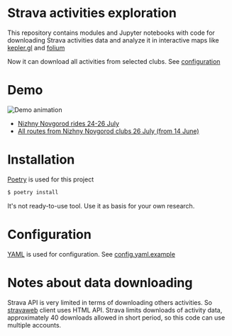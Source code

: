 # Strava activities exploration

This repository contains modules and Jupyter notebooks with code for downloading Strava activities
data and analyze it in interactive maps like [kepler.gl](https://kepler.gl/) and [folium](https://python-visualization.github.io/folium/)

Now it can download all activities from selected clubs. See [configuration](#configuration)

# Demo

![Demo animation](demo-files/stravaweb-demo.gif)

- [Nizhny Novgorod rides 24-26 July](https://reclosedev.github.io/stravaweb/nn_2020-07-24-26.html)
- [All routes from Nizhny Novgorod clubs 26 July (from 14 June)](https://reclosedev.github.io/stravaweb/all-from-nn-2020-06-14-2020-07-26.html)


# Installation
[Poetry](https://python-poetry.org/) is used for this project
```bash
$ poetry install
```

It's not ready-to-use tool. Use it as basis for your own research.

# Configuration

[YAML](https://yaml.org) is used for configuration. See [config.yaml.example](etc/config.yaml.example)

# Notes about data downloading
Strava API is very limited in terms of downloading others activities. So [stravaweb](stravaweb) 
client uses HTML API. 
Strava limits downloads of activity data, approximately 40 downloads allowed in short period, 
so this code can use multiple accounts.
